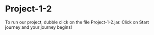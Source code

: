 # Project-1-2

To run our project, dubble click on the file Project-1-2.jar. Click on Start journey and your journey begins!